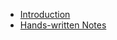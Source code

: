 
- [Introduction](https://github.com/Bibek417/Machine-Learning-Notes/blob/main/Introduction.md)
- [Hands-written Notes](https://drive.google.com/drive/folders/1x90Ui5_ocjy-uTOoxyrsQzntrVc1AC4A?usp=drive_link)

